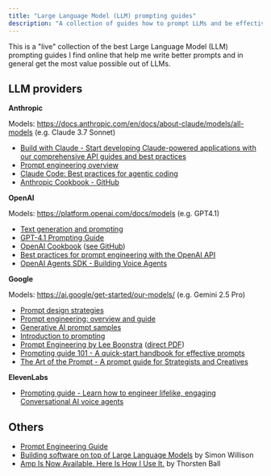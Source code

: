 ```yaml
---
title: "Large Language Model (LLM) prompting guides"
description: "A collection of guides how to prompt LLMs and be effective."
---
```


This is a "live" collection of the best Large Language Model (LLM) prompting guides I find online that help me write better prompts and in general get the most value possible out of LLMs.

## LLM providers

**Anthropic**

Models: https://docs.anthropic.com/en/docs/about-claude/models/all-models (e.g. Claude 3.7 Sonnet)

- [Build with Claude - Start developing Claude-powered applications with our comprehensive API guides and best practices](https://www.anthropic.com/learn/build-with-claude)
- [Prompt engineering overview](https://docs.anthropic.com/en/docs/build-with-claude/prompt-engineering/overview)
- [Claude Code: Best practices for agentic coding](https://www.anthropic.com/engineering/claude-code-best-practices)
- [Anthropic Cookbook - GitHub](https://github.com/anthropics/anthropic-cookbook)

**OpenAI**

Models: https://platform.openai.com/docs/models (e.g. GPT4.1)

- [Text generation and prompting](https://platform.openai.com/docs/guides/text)
- [GPT-4.1 Prompting Guide](https://cookbook.openai.com/examples/gpt4-1_prompting_guide)
- [OpenAI Cookbook](https://cookbook.openai.com/) ([see GitHub](https://github.com/openai/openai-cookbook))
- [Best practices for prompt engineering with the OpenAI API](https://help.openai.com/en/articles/6654000-best-practices-for-prompt-engineering-with-the-openai-api)
- [OpenAI Agents SDK - Building Voice Agents](https://openai.github.io/openai-agents-js/guides/voice-agents/build/)

**Google**

Models: https://ai.google/get-started/our-models/ (e.g. Gemini 2.5 Pro)

- [Prompt design strategies](http://ai.google.dev/gemini-api/docs/prompting-strategies)
- [Prompt engineering: overview and guide](https://cloud.google.com/discover/what-is-prompt-engineering)
- [Generative AI prompt samples](https://cloud.google.com/vertex-ai/generative-ai/docs/prompt-gallery)
- [Introduction to prompting](https://cloud.google.com/vertex-ai/generative-ai/docs/learn/prompts/introduction-prompt-design)
- [Prompt Engineering by Lee Boonstra](https://www.kaggle.com/whitepaper-prompt-engineering) ([direct PDF](https://drive.google.com/file/d/1AbaBYbEa_EbPelsT40-vj64L-2IwUJHy/view))
- [Prompting guide 101 - A quick-start handbook for effective prompts](https://services.google.com/fh/files/misc/gemini-for-google-workspace-prompting-guide-101.pdf)
- [The Art of the Prompt - A prompt guide for Strategists and Creatives](https://www.thinkwithgoogle.com/documents/18466/Gemini_Prompt_Guide_for_Creatives_and_Strategists.pdf)

**ElevenLabs**

- [Prompting guide - Learn how to engineer lifelike, engaging Conversational AI voice agents](https://elevenlabs.io/docs/conversational-ai/best-practices/prompting-guide)

## Others

- [Prompt Engineering Guide](https://www.promptingguide.ai/)
- [Building software on top of Large Language Models](https://simonwillison.net/2025/May/15/building-on-llms/) by Simon Willison
- [Amp Is Now Available. Here Is How I Use It.](https://ampcode.com/how-i-use-amp) by Thorsten Ball
